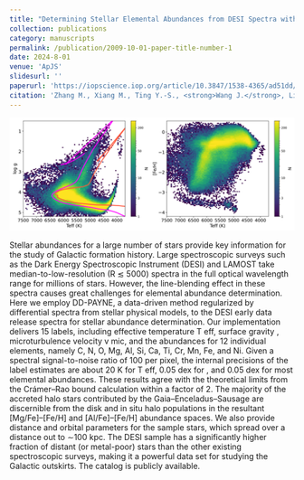 ```yaml
---
title: "Determining Stellar Elemental Abundances from DESI Spectra with the Data-driven Payne"
collection: publications
category: manuscripts
permalink: /publication/2009-10-01-paper-title-number-1
date: 2024-8-01
venue: 'ApJS'
slidesurl: ''
paperurl: 'https://iopscience.iop.org/article/10.3847/1538-4365/ad51dd/pdf'
citation: 'Zhang M., Xiang M., Ting Y.-S., <strong>Wang J.</strong>, Li H., Zou H., Nie J., et al., 2024, ApJS, 273, 19. doi:10.3847/1538-4365/ad51dd'
---
```


![这是图片](../images/pub/zhang1.png)

Stellar abundances for a large number of stars provide key information for the study of Galactic formation history. Large spectroscopic surveys such as the Dark Energy Spectroscopic Instrument (DESI) and LAMOST take median-to-low-resolution (R ≲ 5000) spectra in the full optical wavelength range for millions of stars. However, the line-blending effect in these spectra causes great challenges for elemental abundance determination. Here we employ DD-PAYNE, a data-driven method regularized by differential spectra from stellar physical models, to the DESI early data release spectra for stellar abundance determination. Our implementation delivers 15 labels, including effective temperature T eff, surface gravity , microturbulence velocity v mic, and the abundances for 12 individual elements, namely C, N, O, Mg, Al, Si, Ca, Ti, Cr, Mn, Fe, and Ni. Given a spectral signal-to-noise ratio of 100 per pixel, the internal precisions of the label estimates are about 20 K for T eff, 0.05 dex for , and 0.05 dex for most elemental abundances. These results agree with the theoretical limits from the Crámer–Rao bound calculation within a factor of 2. The majority of the accreted halo stars contributed by the Gaia–Enceladus–Sausage are discernible from the disk and in situ halo populations in the resultant [Mg/Fe]–[Fe/H] and [Al/Fe]–[Fe/H] abundance spaces. We also provide distance and orbital parameters for the sample stars, which spread over a distance out to ∼100 kpc. The DESI sample has a significantly higher fraction of distant (or metal-poor) stars than the other existing spectroscopic surveys, making it a powerful data set for studying the Galactic outskirts. The catalog is publicly available.
